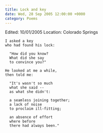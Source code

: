```yaml
---
title: Lock and key
date: Wed, 28 Sep 2005 12:00:00 +0000
category: Poems
---
```


Edited: 10/01/2005
Location: Colorado Springs

    I asked a key  
    who had found his lock:

      "How did you know?  
      What did she say  
      to convince you?"

    He looked at me a while,  
    then told me:

      "It's wasn't so much  
      what she said --  
      as what she didn't:

      a seamless joining together;  
      a lack of noise  
      to proclaim ill-fitting;

      an absence of effort  
      where before  
      there had always been."


